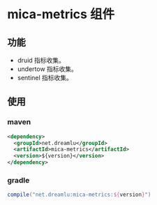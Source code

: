 # mica-metrics 组件

## 功能
- druid 指标收集。
- undertow 指标收集。
- sentinel 指标收集。

## 使用
### maven
```xml
<dependency>
  <groupId>net.dreamlu</groupId>
  <artifactId>mica-metrics</artifactId>
  <version>${version}</version>
</dependency>
```

### gradle
```groovy
compile("net.dreamlu:mica-metrics:${version}")
```
